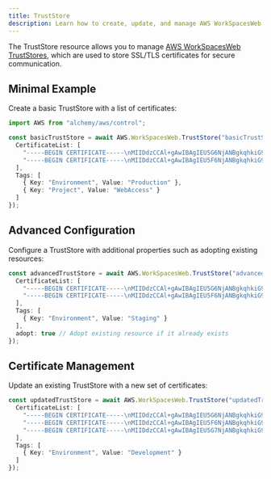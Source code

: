 ```yaml
---
title: TrustStore
description: Learn how to create, update, and manage AWS WorkSpacesWeb TrustStores using Alchemy Cloud Control.
---
```


The TrustStore resource allows you to manage [AWS WorkSpacesWeb TrustStores](https://docs.aws.amazon.com/workspacesweb/latest/userguide/), which are used to store SSL/TLS certificates for secure communication.

## Minimal Example

Create a basic TrustStore with a list of certificates:

```ts
import AWS from "alchemy/aws/control";

const basicTrustStore = await AWS.WorkSpacesWeb.TrustStore("basicTrustStore", {
  CertificateList: [
    "-----BEGIN CERTIFICATE-----\nMIIDdzCCAl+gAwIBAgIEU5G6NjANBgkqhkiG9w0BAQUFADB...",
    "-----BEGIN CERTIFICATE-----\nMIIDdzCCAl+gAwIBAgIEU5F6NjANBgkqhkiG9w0BAQUFADB..."
  ],
  Tags: [
    { Key: "Environment", Value: "Production" },
    { Key: "Project", Value: "WebAccess" }
  ]
});
```

## Advanced Configuration

Configure a TrustStore with additional properties such as adopting existing resources:

```ts
const advancedTrustStore = await AWS.WorkSpacesWeb.TrustStore("advancedTrustStore", {
  CertificateList: [
    "-----BEGIN CERTIFICATE-----\nMIIDdzCCAl+gAwIBAgIEU5G6NjANBgkqhkiG9w0BAQUFADB...",
    "-----BEGIN CERTIFICATE-----\nMIIDdzCCAl+gAwIBAgIEU5F6NjANBgkqhkiG9w0BAQUFADB..."
  ],
  Tags: [
    { Key: "Environment", Value: "Staging" }
  ],
  adopt: true // Adopt existing resource if it already exists
});
```

## Certificate Management

Update an existing TrustStore with a new set of certificates:

```ts
const updatedTrustStore = await AWS.WorkSpacesWeb.TrustStore("updatedTrustStore", {
  CertificateList: [
    "-----BEGIN CERTIFICATE-----\nMIIDdzCCAl+gAwIBAgIEU5G6NjANBgkqhkiG9w0BAQUFADB...",
    "-----BEGIN CERTIFICATE-----\nMIIDdzCCAl+gAwIBAgIEU5F6NjANBgkqhkiG9w0BAQUFADB...",
    "-----BEGIN CERTIFICATE-----\nMIIDdzCCAl+gAwIBAgIEU5G7NjANBgkqhkiG9w0BAQUFADB..."
  ],
  Tags: [
    { Key: "Environment", Value: "Development" }
  ]
});
```